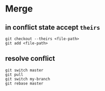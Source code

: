 # Merge

## in conflict state accept `theirs`
```
git checkout --theirs <file-path>
git add <file-path>
```

## resolve conflict
```
git switch master
git pull
git switch my-branch
git rebase master
```
